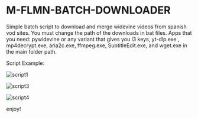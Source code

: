 # M-FLMN-BATCH-DOWNLOADER
Simple batch script to download and merge widevine videos from spanish vod sites.
You must change the path of the downloads in bat files.
Apps that you need: pywidevine or any variant that gives you l3 keys, yt-dlp.exe , mp4decrypt.exe, aria2c.exe, ffmpeg.exe, SubtitleEdit.exe, and wget.exe in the main folder path.



Script Example:

![script1](https://user-images.githubusercontent.com/88166727/144838963-3d71d2d4-e587-4956-84f4-c3f5d38930ac.png)


![script3](https://user-images.githubusercontent.com/88166727/144838968-994b871d-745f-4c5f-aed9-07c0dfca0e19.png)


![script4](https://user-images.githubusercontent.com/88166727/144838969-2dbbb82e-9043-451e-8560-f945e3b88b66.png)


enjoy!
